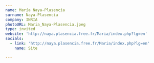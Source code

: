 ```yaml
---
name: María Naya-Plasencia
surname: Naya-Plasencia
company: INRIA
photoURL: Maria_Naya-Plasencia.jpeg
type: invited
website: 'http://naya.plasencia.free.fr/Maria/index.php?lg=en'
socials:
  - link: 'http://naya.plasencia.free.fr/Maria/index.php?lg=en'
    name: Site

---
```

